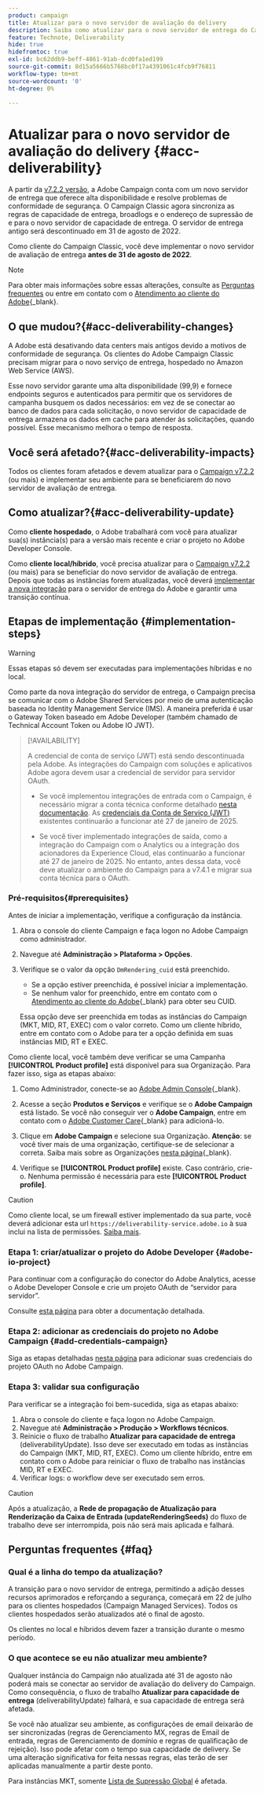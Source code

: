 ```yaml
---
product: campaign
title: Atualizar para o novo servidor de avaliação do delivery
description: Saiba como atualizar para o novo servidor de entrega do Campaign
feature: Technote, Deliverability
hide: true
hidefromtoc: true
exl-id: bc62ddb9-beff-4861-91ab-dcd0fa1ed199
source-git-commit: 8d15a5666b5768bc0f17a4391061c4fcb9f76811
workflow-type: tm+mt
source-wordcount: '0'
ht-degree: 0%

---
```


# Atualizar para o novo servidor de avaliação do delivery {#acc-deliverability}

A partir da [v7.2.2 versão](../../rn/using/latest-release.md#release-7-2-2), a Adobe Campaign conta com um novo servidor de entrega que oferece alta disponibilidade e resolve problemas de conformidade de segurança. O Campaign Classic agora sincroniza as regras de capacidade de entrega, broadlogs e o endereço de supressão de e para o novo servidor de capacidade de entrega. O servidor de entrega antigo será descontinuado em 31 de agosto de 2022.

Como cliente do Campaign Classic, você deve implementar o novo servidor de avaliação de entrega **antes de 31 de agosto de 2022**.

>[!NOTE]
>
>Para obter mais informações sobre essas alterações, consulte as [Perguntas frequentes](#faq) ou entre em contato com o [Atendimento ao cliente do Adobe](https://helpx.adobe.com/br/enterprise/admin-guide.html/enterprise/using/support-for-experience-cloud.ug.html){_blank}.
>

## O que mudou?{#acc-deliverability-changes}

A Adobe está desativando data centers mais antigos devido a motivos de conformidade de segurança. Os clientes do Adobe Campaign Classic precisam migrar para o novo serviço de entrega, hospedado no Amazon Web Service (AWS).

Esse novo servidor garante uma alta disponibilidade (99,9)&#x200B; e fornece endpoints seguros e autenticados para permitir que os servidores de campanha busquem os dados necessários: em vez de se conectar ao banco de dados para cada solicitação, o novo servidor de capacidade de entrega armazena os dados em cache para atender às solicitações, quando possível. Esse mecanismo melhora o tempo de resposta.&#x200B;

## Você será afetado?{#acc-deliverability-impacts}

Todos os clientes foram afetados e devem atualizar para o [Campaign v7.2.2](../../rn/using/latest-release.md#release-7-2-2) (ou mais) e implementar seu ambiente para se beneficiarem do novo servidor de avaliação de entrega.

## Como atualizar?{#acc-deliverability-update}

Como **cliente hospedado**, o Adobe trabalhará com você para atualizar sua(s) instância(s) para a versão mais recente e criar o projeto no Adobe Developer Console.

Como **cliente local/híbrido**, você precisa atualizar para o [Campaign v7.2.2](../../rn/using/latest-release.md#release-7-2-2) (ou mais) para se beneficiar do novo servidor de avaliação de entrega. Depois que todas as instâncias forem atualizadas, você deverá [implementar a nova integração](#implementation-steps) para o servidor de entrega do Adobe e garantir uma transição contínua.

## Etapas de implementação {#implementation-steps}

>[!WARNING]
>
>Essas etapas só devem ser executadas para implementações híbridas e no local.

Como parte da nova integração do servidor de entrega, o Campaign precisa se comunicar com o Adobe Shared Services por meio de uma autenticação baseada no Identity Management Service (IMS). A maneira preferida é usar o Gateway Token baseado em Adobe Developer (também chamado de Technical Account Token ou Adobe IO JWT).

>[!AVAILABILITY]
>
> A credencial de conta de serviço (JWT) está sendo descontinuada pela Adobe. As integrações do Campaign com soluções e aplicativos Adobe agora devem usar a credencial de servidor para servidor OAuth. </br>
>
> * Se você implementou integrações de entrada com o Campaign, é necessário migrar a conta técnica conforme detalhado [nesta documentação](https://developer.adobe.com/developer-console/docs/guides/authentication/ServerToServerAuthentication/migration/#_blank). As [credenciais da Conta de Serviço (JWT)](oauth-technical-account.md) existentes continuarão a funcionar até 27 de janeiro de 2025. </br>
>
> * Se você tiver implementado integrações de saída, como a integração do Campaign com o Analytics ou a integração dos acionadores da Experience Cloud, elas continuarão a funcionar até 27 de janeiro de 2025. No entanto, antes dessa data, você deve atualizar o ambiente do Campaign para a v7.4.1 e migrar sua conta técnica para o OAuth. 

### Pré-requisitos{#prerequisites}

Antes de iniciar a implementação, verifique a configuração da instância.

1. Abra o console do cliente Campaign e faça logon no Adobe Campaign como administrador.
1. Navegue até **Administração > Plataforma > Opções**.
1. Verifique se o valor da opção `DmRendering_cuid` está preenchido.

   * Se a opção estiver preenchida, é possível iniciar a implementação.
   * Se nenhum valor for preenchido, entre em contato com o [Atendimento ao cliente do Adobe](https://helpx.adobe.com/br/enterprise/admin-guide.html/enterprise/using/support-for-experience-cloud.ug.html){_blank} para obter seu CUID.

   Essa opção deve ser preenchida em todas as instâncias do Campaign (MKT, MID, RT, EXEC) com o valor correto. Como um cliente híbrido, entre em contato com o Adobe para ter a opção definida em suas instâncias MID, RT e EXEC.

Como cliente local, você também deve verificar se uma Campanha **[!UICONTROL Product profile]** está disponível para sua Organização. Para fazer isso, siga as etapas abaixo:

1. Como Administrador, conecte-se ao [Adobe Admin Console](https://adminconsole.adobe.com/){_blank}.
1. Acesse a seção **Produtos e Serviços** e verifique se o **Adobe Campaign** está listado.
Se você não conseguir ver o **Adobe Campaign**, entre em contato com o [Adobe Customer Care](https://helpx.adobe.com/br/enterprise/admin-guide.html/enterprise/using/support-for-experience-cloud.ug.html){_blank} para adicioná-lo.
1. Clique em **Adobe Campaign** e selecione sua Organização.
   **Atenção**: se você tiver mais de uma organização, certifique-se de selecionar a correta. Saiba mais sobre as Organizações [nesta página](https://experienceleague.adobe.com/docs/control-panel/using/faq.html#ims-org-id){_blank}.

1. Verifique se **[!UICONTROL Product profile]** existe. Caso contrário, crie-o. Nenhuma permissão é necessária para este **[!UICONTROL Product profile]**.


>[!CAUTION]
>
>Como cliente local, se um firewall estiver implementado da sua parte, você deverá adicionar esta url `https://deliverability-service.adobe.io` à sua inclui na lista de permissões. [Saiba mais](../../installation/using/url-permissions.md).


### Etapa 1: criar/atualizar o projeto do Adobe Developer {#adobe-io-project}

Para continuar com a configuração do conector do Adobe Analytics, acesse o Adobe Developer Console e crie um projeto OAuth de “servidor para servidor”.

Consulte [esta página](../../integrations/using/oauth-technical-account.md#oauth-service) para obter a documentação detalhada.

### Etapa 2: adicionar as credenciais do projeto no Adobe Campaign {#add-credentials-campaign}

Siga as etapas detalhadas [nesta página](../../integrations/using/oauth-technical-account.md#add-credentials) para adicionar suas credenciais do projeto OAuth no Adobe Campaign.

### Etapa 3: validar sua configuração

Para verificar se a integração foi bem-sucedida, siga as etapas abaixo:

1. Abra o console do cliente e faça logon no Adobe Campaign.
1. Navegue até **Administração > Produção > Workflows técnicos**.
1. Reinicie o fluxo de trabalho **Atualizar para capacidade de entrega** (deliverabilityUpdate). Isso deve ser executado em todas as instâncias do Campaign (MKT, MID, RT, EXEC). Como um cliente híbrido, entre em contato com o Adobe para reiniciar o fluxo de trabalho nas instâncias MID, RT e EXEC.
1. Verificar logs: o workflow deve ser executado sem erros.

>[!CAUTION]
>
>Após a atualização, a **Rede de propagação de Atualização para Renderização da Caixa de Entrada (updateRenderingSeeds)** do fluxo de trabalho deve ser interrompida, pois não será mais aplicada e falhará.

## Perguntas frequentes {#faq}

### Qual é a linha do tempo da atualização?

A transição para o novo servidor de entrega, permitindo a adição desses recursos aprimorados e reforçando a segurança, começará em 22 de julho para os clientes hospedados (Campaign Managed Services). Todos os clientes hospedados serão atualizados até o final de agosto.

Os clientes no local e híbridos devem fazer a transição durante o mesmo período.

### O que acontece se eu não atualizar meu ambiente?

Qualquer instância do Campaign não atualizada até 31 de agosto não poderá mais se conectar ao servidor de avaliação do delivery do Campaign. Como consequência, o fluxo de trabalho **Atualizar para capacidade de entrega** (deliverabilityUpdate) falhará, e sua capacidade de entrega será afetada.

Se você não atualizar seu ambiente, as configurações de email deixarão de ser sincronizadas (regras de Gerenciamento MX, regras de Email de entrada, regras de Gerenciamento de domínio e regras de qualificação de rejeição). Isso pode afetar com o tempo sua capacidade de delivery. Se uma alteração significativa for feita nessas regras, elas terão de ser aplicadas manualmente a partir deste ponto.

Para instâncias MKT, somente [Lista de Supressão Global](../../campaign-opt/using/filtering-rules.md#default-deliverability-exclusion-rules) é afetada.
